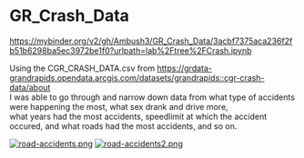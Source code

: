 # GR_Crash_Data
https://mybinder.org/v2/gh/Ambush3/GR_Crash_Data/3acbf7375aca236f2fb51b6298ba5ec3972be1f0?urlpath=lab%2Ftree%2FCrash.ipynb

Using the CGR_CRASH_DATA.csv from https://grdata-grandrapids.opendata.arcgis.com/datasets/grandrapids::cgr-crash-data/about   
I was able to go through and narrow down data from what type of accidents were happening the most, what sex drank and drive more,  
what years had the most accidents, speedlimit at which the accident occured, and what roads had the most accidents, and so on.  


[![road-accidents.png](https://i.postimg.cc/vH3TxMtv/road-accidents.png)](https://postimg.cc/8jfNx23F)
[![road-accidents2.png](https://i.postimg.cc/ryHYVRvG/road-accidents2.png)](https://postimg.cc/s1pJKxf1)
